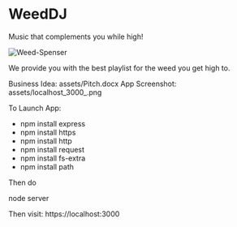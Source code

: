 # WeedDJ

Music that complements you while high!

![Weed-Spenser](../master/assets/Top-25-pot-songs.jpg?raw=true)

We provide you with the best playlist for the weed you get high to.


Business Idea: assets/Pitch.docx
App Screenshot: assets/localhost_3000_.png

To Launch App:

- npm install express
- npm install https
- npm install http
- npm install request
- npm install fs-extra
- npm install path

Then do

node server

Then visit: https://localhost:3000